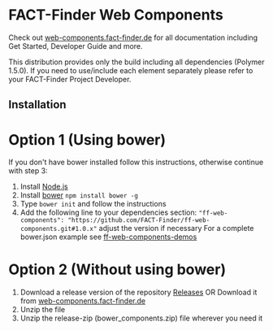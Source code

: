 FACT-Finder Web Components
==========================

Check out [web-components.fact-finder.de](http://web-components.fact-finder.de/) for all documentation including Get Started, Developer Guide and more.

This distribution provides only the build including all dependencies (Polymer 1.5.0). If you need to use/include each element separately please refer to your FACT-Finder Project Developer.

## Installation
# Option 1 (Using bower)
If you don't have bower installed follow this instructions, otherwise continue with step 3:
1. Install [Node.js](https://nodejs.org/en/)
2. Install [bower](https://bower.io/) `npm install bower -g`
3. Type `bower init` and follow the instructions
4. Add the following line to your dependencies section: `"ff-web-components": "https://github.com/FACT-Finder/ff-web-components.git#1.0.x"` adjust the version if necessary
For a complete bower.json example see [ff-web-components-demos](https://github.com/FACT-Finder/ff-web-components-demos)

# Option 2 (Without using bower)
1. Download a release version of the repository [Releases](https://github.com/FACT-Finder/ff-web-components/releases) OR Download it from [web-components.fact-finder.de](http://web-components.fact-finder.de/download)
2. Unzip the file
3. Unzip the release-zip (bower_components.zip) file wherever you need it
